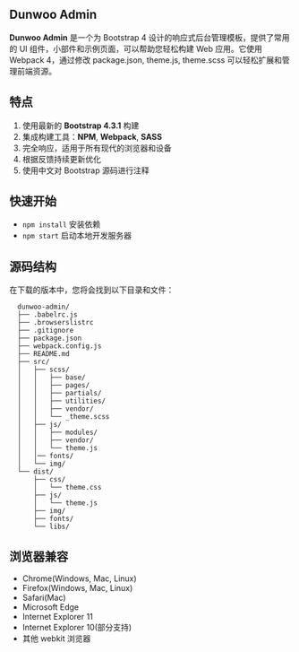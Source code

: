 ## Dunwoo Admin

**Dunwoo Admin** 是一个为 Bootstrap 4 设计的响应式后台管理模板，提供了常用的 UI 组件，小部件和示例页面，可以帮助您轻松构建 Web 应用。它使用 Webpack 4，通过修改 package.json, theme.js, theme.scss 可以轻松扩展和管理前端资源。

## 特点

 1. 使用最新的 **Bootstrap 4.3.1** 构建
 2. 集成构建工具：**NPM**, **Webpack**, **SASS**
 3. 完全响应，适用于所有现代的浏览器和设备
 4. 根据反馈持续更新优化
 5. 使用中文对 Bootstrap 源码进行注释

## 快速开始

 - `npm install` 安装依赖
 - `npm start` 启动本地开发服务器

## 源码结构

在下载的版本中，您将会找到以下目录和文件：

```
  dunwoo-admin/
  ├── .babelrc.js
  ├── .browserslistrc
  ├── .gitignore
  ├── package.json
  ├── webpack.config.js
  ├── README.md
  ├── src/
  │   ├── scss/
  │   │   ├── base/
  │   │   ├── pages/
  │   │   ├── partials/
  │   │   ├── utilities/
  │   │   ├── vendor/
  │   │   └── _theme.scss
  │   ├── js/
  │   │   ├── modules/
  │   │   ├── vendor/
  │   │   └── theme.js
  │   │── fonts/
  │   └── img/
  └── dist/
      ├── css/
      │   └── theme.css
      ├── js/
      │   └── theme.js
      ├── img/
      ├── fonts/
      └── libs/
```

## 浏览器兼容

 - Chrome(Windows, Mac, Linux)
 - Firefox(Windows, Mac, Linux)
 - Safari(Mac)
 - Microsoft Edge
 - Internet Explorer 11
 - Internet Explorer 10(部分支持)
 - 其他 webkit 浏览器










